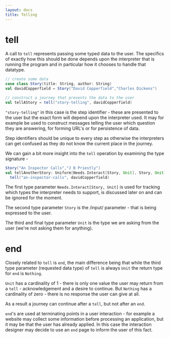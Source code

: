```yaml
---
layout: docs
title: Telling
---
```


# tell


A call to `tell` represents passing some typed data to the user. The
specifics of exactly how this should be done depends upon the
interpreter that is running the program and in particular how it
chooses to handle that datatype. 

```scala
// create some data
case class Story(title: String, author: String)
val davidCopperfield = Story("David Copperfield","Charles Dickens")

// construct a journey that presents the data to the user
val tellAStory = tell("story-telling", davidCopperfield)
```

`"story-telling"` in this case is the step
identifier - these are presented to the user but the exact form will
depend upon the interpreter used. It may for example be used to
construct messages telling the user which question they are answering,
for forming URL's or for persistence of data.

Step identifiers should be unique to every step as otherwise the
interpreters can get confused as they do not know the current place in the
journey.

We can gain a bit more insight into the `tell` operation by examining
the type signature - 

```scala
Story("An Inspector Calls","J B Priestly")
val tellAnotherStory: Uniform[Needs.Interact[Story, Unit], Story, Unit] = 
  tell("an-inspector-calls", davidCopperfield)
```

The first type parameter `Needs.Interact[Story, Unit]` is used for
tracking which types the interpreter needs to support, is
discussed later on and can be ignored for the moment. 

The second type parameter `Story` is the /input/ parameter - that is
being expressed to the user. 

The third and final type parameter `Unit` is the type we are asking
from the user (we're not asking them for anything).

# end 

Closely related to `tell` is `end`, the main difference being that
while the third type parameter (requested data type) of `tell` is
always `Unit` the return type for `end` is `Nothing`.

`Unit` has a cardinality of 1 - there is only one value the user may
return from a `tell` - acknowledgement and a desire to continue. But
`Nothing` has a cardinality of zero - there is no response the user
can give at all.

As a result a journey can continue after a `tell`, but
not after an `end`.

`end`'s are used at terminating points in a user interaction - for
example a website may collect some information before processing an
application, but it may be that the user has already applied. In this
case the interaction designer may decide to use an `end` page to
inform the user of this fact.

